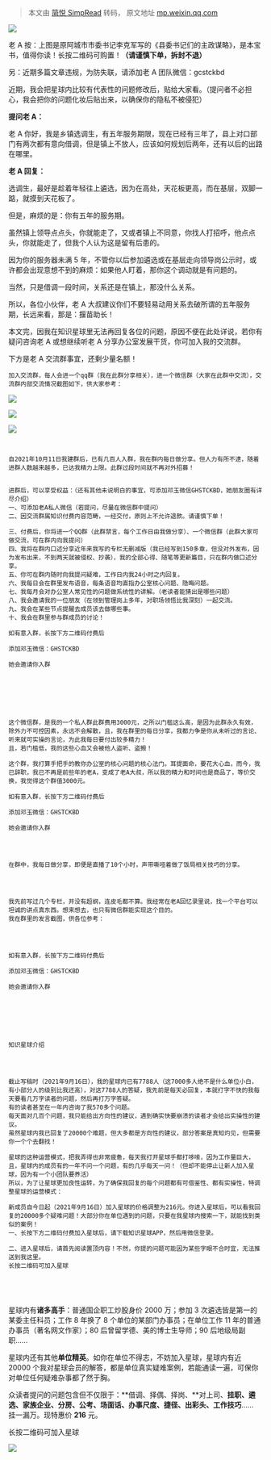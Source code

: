 > 本文由 [简悦 SimpRead](http://ksria.com/simpread/) 转码， 原文地址 [mp.weixin.qq.com](https://mp.weixin.qq.com/s?__biz=Mzg5NDU4MjE4Mg==&mid=2247499950&idx=1&sn=45b5ef5fd47509a6224667d5326ae1c1&chksm=c01fec67f7686571339df3dd007b283349d80a2b8a883ac05c99f4b2971d88051396acbbdcb0&scene=90&subscene=93&sessionid=1644687247&clicktime=1644687265&enterid=1644687265&ascene=56&devicetype=android-29&version=28001339&nettype=WIFI&abtest_cookie=AAACAA%3D%3D&lang=en&exportkey=A8uhcVQCFQs6ZO73u%2F3biGY%3D&pass_ticket=5Q1jKZQf35haQ4K3muAGGk6CEVpKKsO4OY82ZgsKmDC2U6yp0S%2BdKd9G5df3rymQ&wx_header=3)

![](https://mmbiz.qpic.cn/mmbiz_png/a2EykECs8ejdicYEQibJJCq6iafApVzj7lDsGzBGFgtL2hW4sSrQsq5jO4BQhPicZ5jp6VUfjiaua1Ihw7Grnnwib0VQ/640?wx_fmt=png)

老 A 按：上图是原阿城市市委书记李克军写的《县委书记们的主政谋略》，是本宝书，值得你读！长按二维码可购置！**（请谨慎下单，拆封不退）**

另：近期多篇文章违规，为防失联，请添加老 A 团队微信：gcstckbd

近期，我会把星球内比较有代表性的问题修改后，贴给大家看。（提问者不必担心，我会把你的问题化妆后贴出来，以确保你的隐私不被侵犯）

**提问老 A：**

老 A 你好，我是乡镇选调生，有五年服务期限，现在已经有三年了，县上对口部门有两次都有意向借调，但是镇上不放人，应该如何规划后两年，还有以后的出路在哪里。

**老 A 回复：**

选调生，最好是趁着年轻往上遴选，因为在高处，天花板更高，而在基层，双脚一踮，就摸到天花板了。

但是，麻烦的是：你有五年的服务期。

虽然镇上领导点点头，你就能走了，又或者镇上不同意，你找人打招呼，他点点头，你就能走了，但我个人认为这是留有后患的。

因为你的服务器未满 5 年，不管你以后参加遴选或在基层走向领导岗公示时，或许都会出现意想不到的麻烦：如果他人盯着，那你这个调动就是有问题的。

当然，只是借调一段时间，关系还是在镇上，那没什么关系。

所以，各位小伙伴，老 A 大叔建议你们不要轻易动用关系去破所谓的五年服务期，长远来看，那是：揠苗助长！

本文完，因我在知识星球里无法再回复各位的问题，原因不便在此处详说，若你有疑问咨询老 A 或想继续听老 A 分享办公室发展干货，你可加入我的交流群。

下方是老 A 交流群事宜，还剩少量名额！

```
加入交流群，每人会进一个qq群（我在此群分享相关），进一个微信群（大家在此群中交流），交流群内部交流情况截图如下，供大家参考：

```

![](https://mmbiz.qpic.cn/mmbiz_jpg/a2EykECs8eiafrdeAHbKcib0F1hppic1AIrqcQjL2Wu9ymghI5fWIE72LpdhzajpVD5XgWDvMMMOyjibngGOOGFuzw/640?wx_fmt=jpeg)

![](https://mmbiz.qpic.cn/mmbiz_jpg/iczFAnbnPrw0CpTgf8I2icFn9JzFxYwjgL3VrvhzFbN9ia5XkE10L6c5tMRyL6ico4RfWQibxDibcK63xFD7VNqMjLDQ/640?wx_fmt=jpeg)  

![](https://mmbiz.qpic.cn/mmbiz_jpg/iczFAnbnPrw0CpTgf8I2icFn9JzFxYwjgLmRC7wS3MSYWVaRyqyy0Fwt3FztmDY5F2ggRHFfVmrEwuezoU4RbjsA/640?wx_fmt=jpeg)

```


自2021年10月11日我建群后，已有几百人入群，我在群内每日做分享。但人力有所不逮，随着进群人数越来越多，已达我精力上限。此群过段时间就不再对外招募！


进群后，可以享受权益：（还有其他未说明白的事宜，可添加邓玉微信GHSTCKBD，她朋友圈有详尽介绍）
一、可添加老A私人微信（若提问，尽量在微信群中提问）
二、因交流群属知识付费内容范畴，一经交付，原则上不允许退款。请谨慎下单！

三、付费后，你将进一个QQ群（此群禁言，每个工作日由我做分享）、一个微信群（此群大家可做交流，可在群内向我提问）
四、我将在群内口述分享近年来我写的专栏无删减版（我已经写到150多章，但没对外发布，因为发布出来，不到两天就被侵权、抄袭），我的全部心得、随笔等更新篇目，只在群内做口述分享。
五、你可在群内随时向我提问疑难，工作日内我24小时之内回复。
六、我每日会在群里发布语音，每条语音均直指办公室核心问题、隐晦问题。
七、我每月会对办公室人常见性的问题做系统性的讲解。（老读者能猜出是哪些问题）
八、我会邀请我的一位朋友（在领到管理岗上多年，对职场领悟比我深刻）一起交流。
九、我会在某些节点提醒去成员该去做哪些事。
十、我会在群里参与群成员的讨论！

如有意入群，长按下方二维码付费后

添加邓玉微信：GHSTCKBD

她会邀请你入群







这个微信群，是我的一个私人群此群费用3000元，之所以门槛这么高，是因为此群永久有效，除外力不可控因素，永远不会解散，且，我在群里的每日分享，我都力争是你从未听过的言论、听来就可实操的言论，为此我每日要付出较多精力！
且，若门槛低，我的这些心血又会被他人盗听、盗搬！

这个群，我打算手把手的教你办公室的核心问题的核心法门。耳提面命，要花大心血，而今，我已辞职，我已不再是前些年的老A，变成了老A大叔，所以我的精力和时间也是商品了，等价交换，我觉得这个群值3000元。

如有意入群，长按下方二维码付费后

添加邓玉微信：GHSTCKBD

她会邀请你入群




在群中，我每日做分享，即便是直播了10个小时，声带嘶哑着做了饭局相关技巧的分享。




我先前写过几个专栏，并没有超纲，连皮毛都不算。我经常在老A回忆录里说，找一个平台可以坦诚的讲点真东西。想来想去，也只有微信群能实现这个目的。
我在群里的发言截图，供各位参考：




如有意入群，长按下方二维码付费后

添加邓玉微信：GHSTCKBD

她会邀请你入群







知识星球介绍




截止写稿时（2021年9月16日），我的星球内已有7788人（这7000多人绝不是什么单位小白，有小部分人的级别比我还高），对这7788人的答疑，我先前是每天必回复，本就打字不快的我每天要看几万字读者的问题，然后再打万字答疑。
有的读者甚至在一年内咨询了我570多个问题。
每天面对几百个问题，我只能给出方向性的建议，遇到确实快要崩溃的读者才会给出实操性的建议。
虽然星球内我已回复了20000个难题，但大多都是方向性的建议，部分答案是真知灼见，但需要你一个个去翻找！

星球的这种运营模式，把我弄得也非常疲惫，每天我打开星球手都打哆嗦，因为工作量巨大，且，星球内的成员有的一年不问一个问题，有的几乎每天一问！（但却不能停止让新人加入星球，因为有一个小团队要养活）
所以，为了让星球更加良性运转，为了确保我回复的每个问题都有可借鉴性、都有实操性，特调整星球的运营模式：

新成员自今日起（2021年9月16日）加入星球的价格调整为216元。你进入星球后，可以看我回复的20000多个疑难问题！大部分你在单位遇到的问题，只要在我星球内搜索一下，就能找到类似的案例！
一、长按下方二维码付费加入星球后，请下载知识星球APP，然后用微信登录。

二、进入星球后，请首先阅读置顶内容！不然，你提的问题可能因为某些字眼不合时宜，无法推送到我这里。
长按二维码可加入星球





```

星球内有**诸多高手**：普通国企职工炒股身价 2000 万；参加 3 次遴选皆是第一的某委主任科员；工作 8 年换了 8 个单位的某部门办事员；在单位工作 11 年的普通办事员（著名网文作家）；80 后曾留学德、美的博士生导师；90 后地级局副职……

星球内还有其他**单位精英**。如你在单位不得志，不妨加入星球，星球内有近 20000 个我对星球会员的解答，都是单位真实疑难案例，若能通读一遍，可保你对单位任何疑难杂事都了然于胸。

众读者提问的问题包含但不仅限于：**借调、择偶、择岗、**对上司、**挂职、遴选、家族企业、分房、公考、场面话、办事尺度、捷径、出彩头、工作技巧**…… 挂一漏万。现特惠价 **216** 元。

长按二维码可加入星球  

![](https://mmbiz.qpic.cn/mmbiz_jpg/BV8tkOu14O5ricticico7urq5mNSENhTSWYrjZFciaibe9ibZVXw5UbaNxJpTkWnSINTr8voh1m1BJ2fXFIIF7v7h8kA/640?wx_fmt=jpeg)